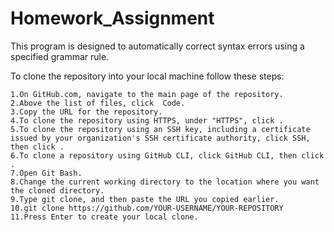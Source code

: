 # Homework_Assignment
This program is designed to automatically correct syntax errors using a specified grammar rule.

To clone the repository into your local machine follow these steps:

	1.On GitHub.com, navigate to the main page of the repository.
	2.Above the list of files, click  Code.
	3.Copy the URL for the repository.
	4.To clone the repository using HTTPS, under "HTTPS", click .
	5.To clone the repository using an SSH key, including a certificate issued by your organization's SSH certificate authority, click SSH, then click .
	6.To clone a repository using GitHub CLI, click GitHub CLI, then click .
	7.Open Git Bash.
	8.Change the current working directory to the location where you want the cloned directory.
	9.Type git clone, and then paste the URL you copied earlier.
	10.git clone https://github.com/YOUR-USERNAME/YOUR-REPOSITORY
	11.Press Enter to create your local clone.

